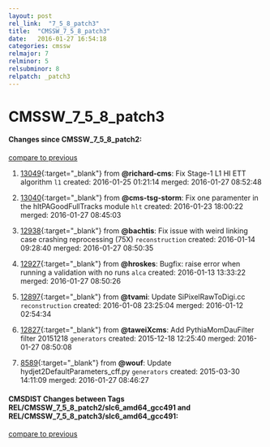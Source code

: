 ```yaml
---
layout: post
rel_link:  "7_5_8_patch3"
title:  "CMSSW_7_5_8_patch3"
date:   2016-01-27 16:54:18
categories: cmssw
relmajor: 7
relminor: 5
relsubminor: 8
relpatch: _patch3
---
```


# CMSSW_7_5_8_patch3
#### Changes since CMSSW_7_5_8_patch2:

[compare to previous](https://github.com/cms-sw/cmssw/compare/CMSSW_7_5_8_patch2...CMSSW_7_5_8_patch3)



1. [13049](http://github.com/cms-sw/cmssw/pull/13049){:target="_blank"}  from **@richard-cms**: Fix Stage-1 L1 HI ETT algorithm `l1`  created: 2016-01-25 01:21:14 merged: 2016-01-27 08:52:48

2. [13040](http://github.com/cms-sw/cmssw/pull/13040){:target="_blank"}  from **@cms-tsg-storm**: Fix one paramenter in the hltPAGoodFullTracks module `hlt`  created: 2016-01-23 18:00:22 merged: 2016-01-27 08:45:03

3. [12938](http://github.com/cms-sw/cmssw/pull/12938){:target="_blank"}  from **@bachtis**: Fix issue with weird linking case crashing reprocessing (75X) `reconstruction`  created: 2016-01-14 09:28:40 merged: 2016-01-27 08:50:35

4. [12927](http://github.com/cms-sw/cmssw/pull/12927){:target="_blank"}  from **@hroskes**: Bugfix: raise error when running a validation with no runs `alca`  created: 2016-01-13 13:33:22 merged: 2016-01-27 08:50:26

5. [12897](http://github.com/cms-sw/cmssw/pull/12897){:target="_blank"}  from **@tvami**: Update SiPixelRawToDigi.cc `reconstruction`  created: 2016-01-08 23:25:04 merged: 2016-01-12 02:54:34

6. [12827](http://github.com/cms-sw/cmssw/pull/12827){:target="_blank"}  from **@taweiXcms**: Add PythiaMomDauFilter filter 20151218 `generators`  created: 2015-12-18 12:25:40 merged: 2016-01-27 08:50:08

7. [8589](http://github.com/cms-sw/cmssw/pull/8589){:target="_blank"}  from **@wouf**: Update hydjet2DefaultParameters_cff.py `generators`  created: 2015-03-30 14:11:09 merged: 2016-01-27 08:46:27

#### CMSDIST Changes between Tags REL/CMSSW_7_5_8_patch2/slc6_amd64_gcc491 and REL/CMSSW_7_5_8_patch3/slc6_amd64_gcc491:

[compare to previous](https://github.com/cms-sw/cmsdist/compare/REL/CMSSW_7_5_8_patch2/slc6_amd64_gcc491...REL/CMSSW_7_5_8_patch3/slc6_amd64_gcc491)


